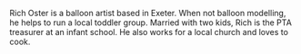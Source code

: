 Rich Oster is a balloon artist based in Exeter. When not balloon modelling, he helps to run a local toddler group. Married with two kids, Rich is the PTA treasurer at an infant school. He also works for a local church and loves to cook.